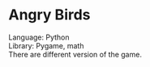 # Angry Birds
Language: Python <br>
Library: Pygame, math <br>
There are different version of the game. <br>
